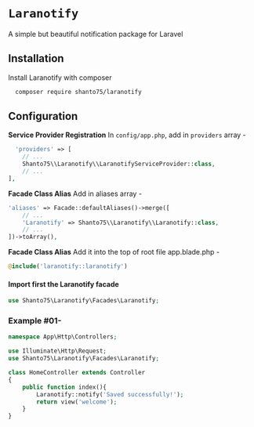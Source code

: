 
# `Laranotify`
A simple but beautiful notification package for Laravel

## Installation

Install Laranotify with composer

```sh
  composer require shanto75/laranotify
```


## Configuration
**Service Provider Registration**
In `config/app.php`, add in `providers` array -

```php
  'providers' => [
    // ...
    Shanto75\\Laranotify\\LaranotifyServiceProvider::class,
    // ...
],
```

**Facade Class Alias**
Add in aliases array - 
```php
'aliases' => Facade::defaultAliases()->merge([
    // ...
    'Laranotify' => Shanto75\\Laranotify\\Laranotify::class,
    // ...
])->toArray(),
```

**Facade Class Alias**
Add it into the top of root file app.blade.php - 

```php
@include('laranotify::laranotify')
```

#### Import first the Laranotify facade
```php
use Shanto75\Laranotify\Facades\Laranotify;
```

### Example #01-
```php
namespace App\Http\Controllers;

use Illuminate\Http\Request;
use Shanto75\Laranotify\Facades\Laranotify;

class HomeController extends Controller
{
    public function index(){
        Laranotify::notify('Saved successfully!');
        return view('welcome');
    }
}

 ```
